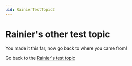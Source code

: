 ```yaml
---
uid: RainierTestTopic2
---
```


# Rainier's other test topic

You made it this far, now go back to where you came from!


Go back to the [Rainier's test topic](xref:RainierTestTopic)